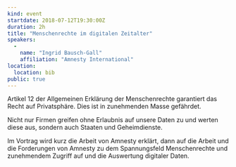 ```yaml
---
kind: event
startdate: 2018-07-12T19:30:00Z
duration: 2h
title: "Menschenrechte im digitalen Zeitalter"
speakers:
  -
    name: "Ingrid Bausch-Gall"
    affiliation: "Amnesty International"
location:
  location: bib
public: true
---
```

Artikel 12 der Allgemeinen Erklärung der Menschenrechte garantiert das Recht auf Privatsphäre. Dies ist in zunehmenden Masse gefährdet. 

Nicht nur Firmen greifen ohne Erlaubnis auf unsere Daten zu und werten diese aus, sondern auch Staaten und Geheimdienste. 

Im Vortrag wird kurz die Arbeit von Amnesty erklärt, dann auf die Arbeit und die Forderungen von Amnesty zu dem Spannungsfeld Menschenrechte und zunehmendem Zugriff auf und die Auswertung digitaler Daten.
